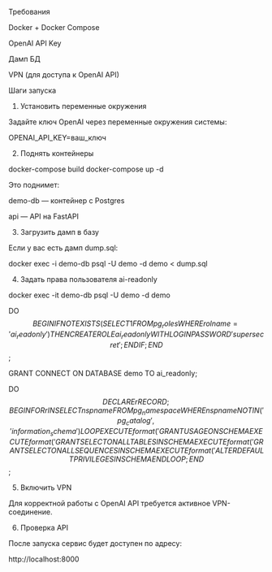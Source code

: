 Требования

Docker + Docker Compose

OpenAI API Key

Дамп БД 

VPN (для доступа к OpenAI API)

Шаги запуска
1. Установить переменные окружения

Задайте ключ OpenAI через переменные окружения системы:

OPENAI_API_KEY=ваш_ключ

2. Поднять контейнеры

docker-compose build
docker-compose up -d

Это поднимет:

demo-db — контейнер с Postgres

api — API на FastAPI

3. Загрузить дамп в базу

Если у вас есть дамп dump.sql:

docker exec -i demo-db psql -U demo -d demo < dump.sql

4. Задать права пользователя ai-readonly

docker exec -it demo-db psql -U demo -d demo


DO $$
BEGIN
   IF NOT EXISTS (SELECT 1 FROM pg_roles WHERE rolname = 'ai_readonly') THEN
      CREATE ROLE ai_readonly WITH LOGIN PASSWORD 'supersecret';
   END IF;
END
$$;

GRANT CONNECT ON DATABASE demo TO ai_readonly;

DO $$
DECLARE
    r RECORD;
BEGIN
    FOR r IN SELECT nspname FROM pg_namespace 
             WHERE nspname NOT IN ('pg_catalog','information_schema') LOOP
        EXECUTE format('GRANT USAGE ON SCHEMA %I TO ai_readonly;', r.nspname);
        EXECUTE format('GRANT SELECT ON ALL TABLES IN SCHEMA %I TO ai_readonly;', r.nspname);
        EXECUTE format('GRANT SELECT ON ALL SEQUENCES IN SCHEMA %I TO ai_readonly;', r.nspname);
        EXECUTE format('ALTER DEFAULT PRIVILEGES IN SCHEMA %I GRANT SELECT ON TABLES TO ai_readonly;', r.nspname);
    END LOOP;
END$$;


5. Включить VPN

Для корректной работы с OpenAI API требуется активное VPN-соединение.

6. Проверка API

После запуска сервис будет доступен по адресу:

http://localhost:8000